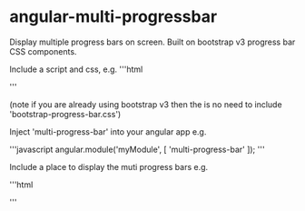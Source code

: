 angular-multi-progressbar
=========================

Display multiple progress bars on screen. Built on bootstrap v3 progress bar CSS components.

Include a script and css, e.g.
'''html
<script src="../multiProgress.js"></script>
<link rel="stylesheet" href="bootstrap-progress-bar.css" />
<link rel="stylesheet" href="multiProgress.css" />
'''

(note if you are already using bootstrap v3 then the is no need to include 'bootstrap-progress-bar.css')

Inject 'multi-progress-bar' into your angular app e.g.

'''javascript
angular.module('myModule', [ 'multi-progress-bar' ]);
'''

Include a place to display the muti progress bars e.g.

'''html
<div position="bottom" class="multi-progress"></div>
'''
